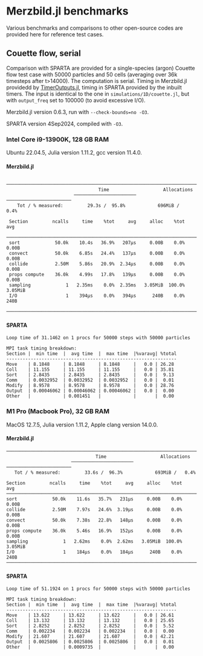# Merzbild.jl benchmarks

Various benchmarks and comparisons to other open-source codes are provided here for reference test cases.

## Couette flow, serial

Comparison with SPARTA are provided for a single-species (argon) Couette flow test case with 50000 particles and 50 cells (averaging over 36k timesteps after t>14000). The computation is serial. Timing in Merzbild.jl providedd by [TimerOutputs.jl](https://github.com/KristofferC/TimerOutputs.jl), timing in SPARTA provided by the inbuilt timers.
The input is identical to the one in `simulations/1D/couette.jl`, but with `output_freq` set to 100000 (to avoid excessive I/O).

Merzbild.jl version 0.6.3, run with  `--check-bounds=no -O3`.

SPARTA version 4Sep2024, compiled with `-O3`.

### Intel Core i9-13900K, 128 GB RAM

Ubuntu 22.04.5, Julia version 1.11.2, gcc version 11.4.0.

#### Merzbild.jl
```
 ──────────────────────────────────────────────────────────────────────────
                                  Time                    Allocations      
                         ───────────────────────   ────────────────────────
    Tot / % measured:         29.3s /  95.8%            696MiB /   0.4%    

 Section         ncalls     time    %tot     avg     alloc    %tot      avg
 ──────────────────────────────────────────────────────────────────────────
 sort             50.0k    10.4s   36.9%   207μs     0.00B    0.0%    0.00B
 convect          50.0k    6.85s   24.4%   137μs     0.00B    0.0%    0.00B
 collide          2.50M    5.86s   20.9%  2.34μs     0.00B    0.0%    0.00B
 props compute    36.0k    4.99s   17.8%   139μs     0.00B    0.0%    0.00B
 sampling             1   2.35ms    0.0%  2.35ms   3.05MiB  100.0%  3.05MiB
 I/O                  1    394μs    0.0%   394μs      240B    0.0%     240B
 ──────────────────────────────────────────────────────────────────────────
```

#### SPARTA

```
Loop time of 31.1462 on 1 procs for 50000 steps with 50000 particles

MPI task timing breakdown:
Section |  min time  |  avg time  |  max time  |%varavg| %total
---------------------------------------------------------------
Move    | 8.1848     | 8.1848     | 8.1848     |   0.0 | 26.28
Coll    | 11.155     | 11.155     | 11.155     |   0.0 | 35.81
Sort    | 2.8435     | 2.8435     | 2.8435     |   0.0 |  9.13
Comm    | 0.0032952  | 0.0032952  | 0.0032952  |   0.0 |  0.01
Modify  | 8.9578     | 8.9578     | 8.9578     |   0.0 | 28.76
Output  | 0.00046062 | 0.00046062 | 0.00046062 |   0.0 |  0.00
Other   |            | 0.001451   |            |       |  0.00
```

### M1 Pro (Macbook Pro), 32 GB RAM

MacOS 12.7.5, Julia version 1.11.2, Apple clang version 14.0.0.

#### Merzbild.jl
```
──────────────────────────────────────────────────────────────────────────
                                 Time                    Allocations      
                        ───────────────────────   ────────────────────────
   Tot / % measured:         33.6s /  96.3%            693MiB /   0.4%    

Section         ncalls     time    %tot     avg     alloc    %tot      avg
──────────────────────────────────────────────────────────────────────────
sort             50.0k    11.6s   35.7%   231μs     0.00B    0.0%    0.00B
collide          2.50M    7.97s   24.6%  3.19μs     0.00B    0.0%    0.00B
convect          50.0k    7.38s   22.8%   148μs     0.00B    0.0%    0.00B
props compute    36.0k    5.46s   16.9%   152μs     0.00B    0.0%    0.00B
sampling             1   2.62ms    0.0%  2.62ms   3.05MiB  100.0%  3.05MiB
I/O                  1    184μs    0.0%   184μs      240B    0.0%     240B
──────────────────────────────────────────────────────────────────────────
```

#### SPARTA

```
Loop time of 51.1924 on 1 procs for 50000 steps with 50000 particles

MPI task timing breakdown:
Section |  min time  |  avg time  |  max time  |%varavg| %total
---------------------------------------------------------------
Move    | 13.622     | 13.622     | 13.622     |   0.0 | 26.61
Coll    | 13.132     | 13.132     | 13.132     |   0.0 | 25.65
Sort    | 2.8252     | 2.8252     | 2.8252     |   0.0 |  5.52
Comm    | 0.002234   | 0.002234   | 0.002234   |   0.0 |  0.00
Modify  | 21.607     | 21.607     | 21.607     |   0.0 | 42.21
Output  | 0.0025806  | 0.0025806  | 0.0025806  |   0.0 |  0.01
Other   |            | 0.0009735  |            |       |  0.00
```